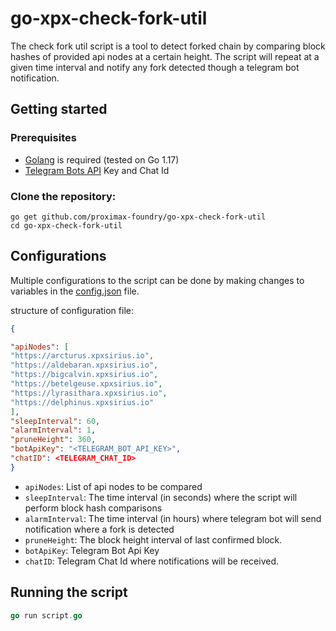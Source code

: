 # go-xpx-check-fork-util

The check fork util script is a tool to detect forked chain by comparing block hashes of provided api nodes at a certain height. The script will repeat at a given time interval and notify any fork detected though a telegram bot notification.

## Getting started
### Prerequisites
* [Golang](https://golang.org/
) is required (tested on Go 1.17)
* [Telegram Bots API](https://core.telegram.org/bots
) Key and Chat Id 

### Clone the repository:
```
go get github.com/proximax-foundry/go-xpx-check-fork-util
cd go-xpx-check-fork-util
```

## Configurations

Multiple configurations to the script can be done by making changes to variables in the [config.json](./config.json) file.

structure of configuration file:
```json
{

"apiNodes": [
"https://arcturus.xpxsirius.io",
"https://aldebaran.xpxsirius.io",
"https://bigcalvin.xpxsirius.io",
"https://betelgeuse.xpxsirius.io",
"https://lyrasithara.xpxsirius.io",
"https://delphinus.xpxsirius.io"
],
"sleepInterval": 60,
"alarmInterval": 1,
"pruneHeight": 360,
"botApiKey": "<TELEGRAM_BOT_API_KEY>",
"chatID": <TELEGRAM_CHAT_ID>
}
```

* `apiNodes`: List of api nodes to be compared
* `sleepInterval`: The time interval (in seconds) where the script will perform block hash comparisons 
* `alarmInterval`: The time interval (in hours) where telegram bot will send notification where a fork is detected 
* `pruneHeight`: The block height interval of last confirmed block.
* `botApiKey`: Telegram Bot Api Key
* `chatID`: Telegram Chat Id where notifications will be received.

## Running the script
```go
go run script.go
```
